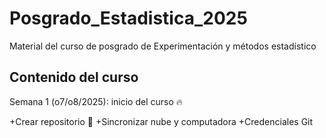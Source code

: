# Posgrado_Estadistica_2025

Material del curso de posgrado de Experimentación y métodos estadístico

## Contenido del curso

Semana 1 (o7/o8/2025): inicio del curso :fire:

+Crear repositorio :dart: 
+Sincronizar nube y computadora 
+Credenciales Git
